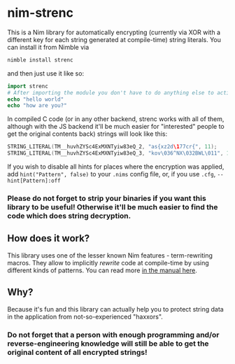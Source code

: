 # nim-strenc
This is a Nim library for automatically encrypting (currently via XOR with a different key for each string generated at compile-time) string literals.
You can install it from Nimble via
```sh
nimble install strenc
```
and then just use it like so:
```nim
import strenc
# After importing the module you don't have to do anything else to activate encryption
echo "hello world"
echo "how are you?"
```
In compiled C code (or in any other backend, strenc works with all of them, although with the JS backend it'll be much easier for "interested" people to get the original contents back) strings will look like this:
```c
STRING_LITERAL(TM__huvhZYSc4ExMXNTyiw83eQ_2, "as{xz2d\177cr{", 11);
STRING_LITERAL(TM__huvhZYSc4ExMXNTyiw83eQ_3, "kov\036^NX\032BWL\011", 12);
```
If you wish to disable all hints for places where the encryption was applied, add ``hint("Pattern", false)``
to your `.nims` config file, or, if you use `.cfg`, ``--hint[Pattern]:off``

### Please do not forget to strip your binaries if you want this library to be useful! Otherwise it'll be much easier to find the code which does string decryption.

## How does it work?
This library uses one of the lesser known Nim features - term-rewriting macros. They allow to implicitly *rewrite* code at compile-time by using different kinds of patterns. You can read more [in the manual here](https://nim-lang.org/docs/manual_experimental.html#term-rewriting-macros).

## Why?
Because it's fun and this library can actually help you to protect string data in the application from
not-so-experienced "haxxors".

### Do not forget that a person with enough programming and/or reverse-engineering knowledge will still be able to get the original content of all encrypted strings!